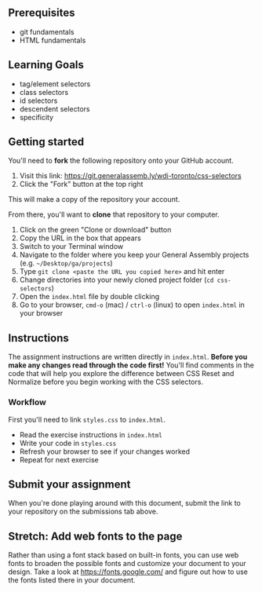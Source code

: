 ## Prerequisites
* git fundamentals
* HTML fundamentals

## Learning Goals
* tag/element selectors
* class selectors
* id selectors
* descendent selectors
* specificity

## Getting started

You'll need to **fork** the following repository onto your GitHub account.

1. Visit this link: https://git.generalassemb.ly/wdi-toronto/css-selectors
2. Click the "Fork" button at the top right

This will make a copy of the repository your account.

From there, you'll want to **clone** that repository to your computer.

1. Click on the green "Clone or download" button
2. Copy the URL in the box that appears
3. Switch to your Terminal window
4. Navigate to the folder where you keep your General Assembly projects (e.g. `~/Desktop/ga/projects`)
5. Type `git clone <paste the URL you copied here>` and hit enter
6. Change directories into your newly cloned project folder (`cd css-selectors`)
7. Open the `index.html` file by double clicking
8. Go to your browser, `cmd-o` (mac) / `ctrl-o` (linux) to open `index.html` in your browser

## Instructions

The assignment instructions are written directly in `index.html`. **Before you make any changes read through the code first!** You'll find comments in the code that will help you explore the difference between CSS Reset and Normalize before you begin working with the CSS selectors.

### Workflow

First you'll need to link `styles.css` to `index.html`.

* Read the exercise instructions in `index.html`
* Write your code in `styles.css`
* Refresh your browser to see if your changes worked
* Repeat for next exercise


## Submit your assignment

When you're done playing around with this document, submit the link to your repository on the submissions tab above.


## Stretch: Add web fonts to the page

Rather than using a font stack based on built-in fonts, you can use web fonts to broaden the possible fonts and customize your document to your design. Take a look at https://fonts.google.com/ and figure out how to use the fonts listed there in your document.
